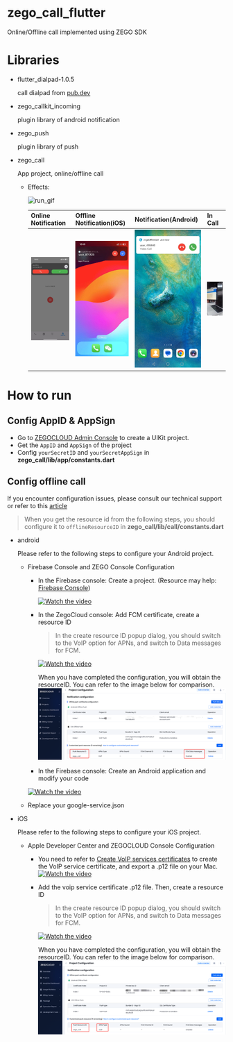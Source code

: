 # zego_call_flutter

Online/Offline call implemented using ZEGO SDK

# Libraries

- flutter_dialpad-1.0.5

  call dialpad from [pub.dev](https://pub.dev/packages/flutter_dialpad)

- zego_callkit_incoming

  plugin library of android notification

- zego_push

  plugin library of push

- zego_call

  App project, online/offline call

  - Effects:

    ![run_gif](./assets/pics/run.gif)

    | Online Notification                                         | Offline Notification(iOS)                                             | Notification(Android)                                                         | In Call                                   |
    | ----------------------------------------------------------- | --------------------------------------------------------------------- | ----------------------------------------------------------------------------- | ----------------------------------------- |
    | ![online-notification](./assets/pics/online-notification.jpg) | ![offline-notification-ios](./assets/pics/offline-notification-ios.jpg) | ![offline-notification-android](./assets/pics/offline-notification-android.jpg) | ![video-call](./assets/pics/video-call.jpg) |

  

# How to run

## Config AppID & AppSign

 - Go to [ZEGOCLOUD Admin Console](https://console.zegocloud.com/) to create a UIKit project.
 - Get the `AppID` and `AppSign` of the project
 - Config `yourSecretID` and `yourSecretAppSign` in **zego_call/lib/app/constants.dart**

## Config offline call

If you encounter configuration issues, please consult our technical support or refer to this [article](https://www.zegocloud.com/docs/uikit/callkit-flutter/quick-start-(with-call-invitation))

> When you get the resource id from the following steps, you should configure it to `offlineResourceID` in **zego_call/lib/call/constants.dart**

- android
  
  Please refer to the following steps to configure your Android project. 
  - Firebase Console and ZEGO Console Configuration
    - In the Firebase console: Create a project. (Resource may help: [Firebase Console](https://console.firebase.google.com/))
      
      [![Watch the video](https://img.youtube.com/vi/HhP7rLirCA4/default.jpg)](https://youtu.be/HhP7rLirCA4)
      
    - In the ZegoCloud console: Add FCM certificate, create a resource ID
      > In the create resource ID popup dialog, you should switch to the VoIP option for APNs, and switch to Data messages for FCM.
      
      [![Watch the video](https://img.youtube.com/vi/K3kRWyafRIY/default.jpg)](https://youtu.be/K3kRWyafRIY)
      
      When you have completed the configuration, you will obtain the resourceID. You can refer to the image below for comparison.
      ![android_resource_id](./assets/pics/android_resource_id.png)
      
    - In the Firebase console: Create an Android application and modify your code
      
     [![Watch the video](https://img.youtube.com/vi/0f9Ai2uJM5o/default.jpg)](https://youtu.be/0f9Ai2uJM5o)

  - Replace your google-service.json 

- iOS
  
  Please refer to the following steps to configure your iOS project.

  - Apple Developer Center and ZEGOCLOUD Console Configuration
    - You need to refer to [Create VoIP services certificates](https://developer.apple.com/help/account/create-certificates/create-voip-services-certificates/) to create the   VoIP service certificate, and ​​​​​​​​​​​​​​​​​​​​​​​​​​​​​​​​​​​​​​​​export a .p12 file on your Mac.
      [![Watch the video](https://img.youtube.com/vi/UK9AUXcTGCE/default.jpg)](https://youtu.be/UK9AUXcTGCE)
    - Add the voip service certificate .p12 file. Then, create a resource ID
      > ​In the create resource ID popup dialog, you should switch to the VoIP option for APNs, and switch to Data messages for FCM.
      
      [![Watch the video](https://img.youtube.com/vi/sYFeq7sZFEA/default.jpg)](https://youtu.be/sYFeq7sZFEA)

      When you have completed the configuration, you will obtain the resourceID. You can refer to the image below for comparison.
      ![ios_resource_id](./assets/pics/ios_resource_id.png)

